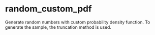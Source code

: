 # random_custom_pdf

Generate random numbers with custom probability density function.
To generate the sample, the truncation method is used.